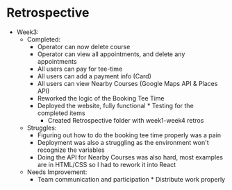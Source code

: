 # Retrospective
* Week3: 
	* Completed:
		* Operator can now delete course
		* Operator can view all appointments, and delete any appointments
		* All users can pay for tee-time
		* All users can add a payment info (Card)
		* All users can view Nearby Courses (Google Maps API & Places API)
		* Reworked the logic of the Booking Tee Time
		* Deployed the website, fully functional
        		* Testing for the completed items
       		* Created Retrospective folder with week1-week4 retros
	* Struggles:
		* Figuring out how to do the booking tee time properly was a pain
		* Deployment was also a struggling as the environment won't recognize the variables
		* Doing the API for Nearby Courses was also hard, most examples are in HTML/CSS so I had to rework it into React 
	* Needs Improvement:
		* Team communication and participation
        		* Distribute work properly
